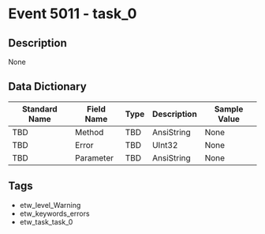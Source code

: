 # Event 5011 - task_0

## Description
None

## Data Dictionary
|Standard Name|Field Name|Type|Description|Sample Value|
|---|---|---|---|---|
|TBD|Method|TBD|AnsiString|None|None|
|TBD|Error|TBD|UInt32|None|None|
|TBD|Parameter|TBD|AnsiString|None|None|

## Tags
* etw_level_Warning
* etw_keywords_errors
* etw_task_task_0
